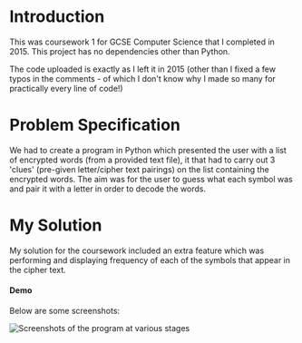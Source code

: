 # Introduction
This was coursework 1 for GCSE Computer Science that I completed in 2015. This project has no dependencies other than Python.

The code uploaded is exactly as I left it in 2015 (other than I fixed a few typos in the comments - of which I don't know why I made so many for practically every line of code!)

# Problem Specification
We had to create a program in Python which presented the user with a list of encrypted words (from a provided text file), it that had to carry out 3 'clues' (pre-given letter/cipher text pairings) on the list containing the encrypted words. The aim was for the user to guess what each symbol was and pair it with a letter in order to decode the words.

# My Solution
My solution for the coursework included an extra feature which was performing and displaying frequency of each of the symbols that appear in the cipher text.

#### Demo
Below are some screenshots:

![Screenshots of the program at various stages](https://i.imgur.com/HroD4mM.png)
